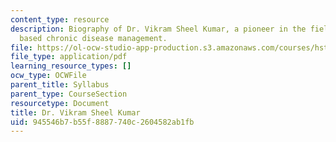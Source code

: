 ```yaml
---
content_type: resource
description: Biography of Dr. Vikram Sheel Kumar, a pioneer in the field of community
  based chronic disease management.
file: https://ol-ocw-studio-app-production.s3.amazonaws.com/courses/hst-939-designing-and-sustaining-technology-innovation-for-global-health-practice-spring-2008/945546b7b55f8887740c2604582ab1fb_vikram_bio.pdf
file_type: application/pdf
learning_resource_types: []
ocw_type: OCWFile
parent_title: Syllabus
parent_type: CourseSection
resourcetype: Document
title: Dr. Vikram Sheel Kumar
uid: 945546b7-b55f-8887-740c-2604582ab1fb
---
```

